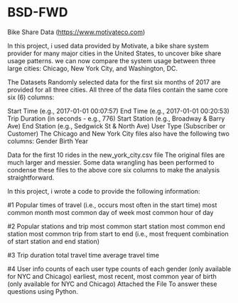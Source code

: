 # BSD-FWD
Bike Share Data (https://www.motivateco.com)



In this project, i used data provided by Motivate, a bike share system provider for many major cities in the United States, to uncover bike share usage patterns. we can now compare the system usage between three large cities: Chicago, New York City, and Washington, DC.


The Datasets Randomly selected data for the first six months of 2017 are provided for all three cities.
All three of the data files contain the same core six (6) columns:

Start Time (e.g., 2017-01-01 00:07:57)
End Time (e.g., 2017-01-01 00:20:53) 
Trip Duration (in seconds - e.g., 776) 
Start Station (e.g., Broadway & Barry Ave)
End Station (e.g., Sedgwick St & North Ave)
User Type (Subscriber or Customer) 
The Chicago and New York City files also have the following two columns: Gender Birth Year



Data for the first 10 rides in the new_york_city.csv file The original files are much larger and messier.
Some data wrangling has been performed to condense these files to the above core six columns to make the analysis straightforward. 



 In this project, i wrote a  code to provide the following information:



#1 Popular times of travel (i.e., occurs most often in the start time)
most common month
most common day of week
most common hour of day

 #2 Popular stations and trip
most common start station 
most common end station 
most common trip from start to end (i.e., most frequent combination of start station and end station)

 #3 Trip duration
total travel time average travel time

 #4 User info
counts of each user type counts of each gender (only available for NYC and Chicago) earliest, most recent, most common year of birth (only available for NYC and Chicago) 
Attached the File To answer these questions using Python.
